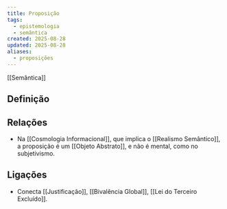 ```yaml
---
title: Proposição
tags:
  - epistemologia
  - semântica
created: 2025-08-28
updated: 2025-08-28
aliases:
  - proposições
---
```

[[Semântica]]

## Definição

## Relações
- Na [[Cosmologia Informacional]], que implica o [[Realismo Semântico]], a proposição é um [[Objeto Abstrato]], e não é mental, como no subjetivismo.

## Ligações
- Conecta [[Justificação]], [[Bivalência Global]], [[Lei do Terceiro Excluído]].

